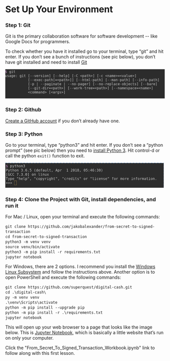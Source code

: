 # Set Up Your Environment

### Step 1: Git

Git is the primary collaboration software for software development -- like Google Docs for programmers.

To check whether you have it installed go to your terminal, type “git” and hit enter. If you don’t see a bunch of instructions (see pic below), you don’t have git installed and need to install [Git](https://git-scm.com/book/en/v2/Getting-Started-Installing-Git)

![image](./images/git.png)

### Step 2: Github

[Create a GitHub account](https://github.com/join) if you don’t already have one.

### Step 3: Python

Go to your terminal, type “python3” and hit enter. If you don’t see a “python prompt” (see pic below) then you need to [install Python 3](https://docs.python-guide.org/starting/installation/). Hit control-d or call the python `exit()` function to exit.

![image](./images/prompt.png)


### Step 4: Clone the Project with Git, install dependencies, and run it

For Mac / Linux, open your terminal and execute the following commands:

```
git clone https://github.com/jakobalexander/from-secret-to-signed-transaction
cd from-secret-to-signed-transaction
python3 -m venv venv
source venv/bin/activate
python3 -m pip install -r requirements.txt
jupyter notebook
```

For Windows, there are 2 options. I recommend you install the [Windows Linux Subsystem](https://docs.microsoft.com/en-us/windows/wsl/install-win10) and follow the instructions above. Another option is to open PowerShell and execute the following commands:

```
git clone https://github.com/superquest/digital-cash.git
cd .\digital-cash\
py -m venv venv
.\venv\Scripts\activate
python -m pip install --upgrade pip
python -m pip install -r .\requirements.txt
jupyter notebook
```

This will open up your web browser to a page that looks like the image below. This is [Jupyter Notebook](http://jupyter.org/), which is basically a little website that’s run on only your computer.

Click the "From_Secret_To_Signed_Transaction_Workbook.ipynb" link to follow along with this first lesson.
